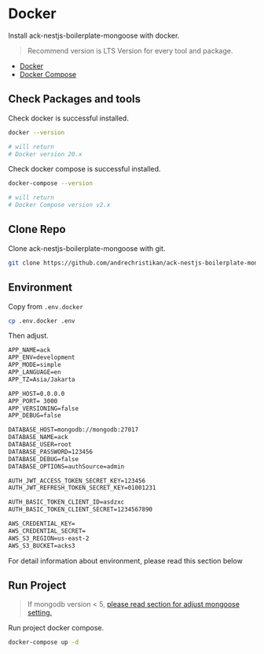 # Docker

Install ack-nestjs-boilerplate-mongoose with docker.

> Recommend version is LTS Version for every tool and package.

* [Docker](https://docs.docker.com)
* [Docker Compose](https://docs.docker.com/compose)

## Check Packages and tools

Check docker is successful installed.

```bash
docker --version

# will return 
# Docker version 20.x
```

Check docker compose is successful installed.

```bash
docker-compose --version

# will return
# Docker Compose version v2.x
```

## Clone Repo

Clone ack-nestjs-boilerplate-mongoose with git.

```bash
git clone https://github.com/andrechristikan/ack-nestjs-boilerplate-mongoose
```

## Environment

Copy from `.env.docker`

```bash
cp .env.docker .env
```

Then adjust.

```txt
APP_NAME=ack
APP_ENV=development
APP_MODE=simple
APP_LANGUAGE=en
APP_TZ=Asia/Jakarta

APP_HOST=0.0.0.0
APP_PORT= 3000
APP_VERSIONING=false
APP_DEBUG=false

DATABASE_HOST=mongodb://mongodb:27017
DATABASE_NAME=ack
DATABASE_USER=root
DATABASE_PASSWORD=123456
DATABASE_DEBUG=false
DATABASE_OPTIONS=authSource=admin

AUTH_JWT_ACCESS_TOKEN_SECRET_KEY=123456
AUTH_JWT_REFRESH_TOKEN_SECRET_KEY=01001231

AUTH_BASIC_TOKEN_CLIENT_ID=asdzxc
AUTH_BASIC_TOKEN_CLIENT_SECRET=1234567890

AWS_CREDENTIAL_KEY=
AWS_CREDENTIAL_SECRET=
AWS_S3_REGION=us-east-2
AWS_S3_BUCKET=acks3
```

For detail information about environment, please read this section below

<button-jump-to name="Jump To Features" link="/#/documentation/readme"></button-jump-to>

## Run Project

> If mongodb version < 5, [please read section for adjust mongoose setting.](/getting-started/adjust-mongoose-setting)

Run project docker compose.

```bash
docker-compose up -d
```
